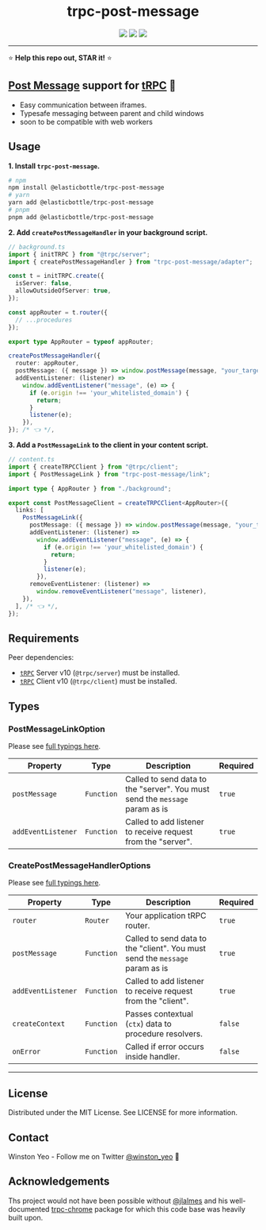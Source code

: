 <div align="center">
  <h1>trpc-post-message</h1>
  <a href="https://www.npmjs.com/package/@elasticbottle/trpc-post-message"><img src="https://img.shields.io/npm/v/@elasticbottle/trpc-post-message.svg?style=flat&color=white" target="_blank" /></a>
  <a href="./LICENSE"><img src="https://img.shields.io/badge/license-MIT-black" /></a>
  <a href="https://trpc.io/discord" target="_blank"><img src="https://img.shields.io/badge/chat-discord-blue.svg" /></a>
  <br />
  <hr />
</div>

⭐ **Help this repo out, STAR it!** ⭐

## **[Post Message](https://developer.mozilla.org/en-US/docs/Web/API/Window/postMessage/) support for [tRPC](https://trpc.io/)** 📨

- Easy communication between iframes.
- Typesafe messaging between parent and child windows
- soon to be compatible with web workers

## Usage

**1. Install `trpc-post-message`.**

```bash
# npm
npm install @elasticbottle/trpc-post-message
# yarn
yarn add @elasticbottle/trpc-post-message
# pnpm
pnpm add @elasticbottle/trpc-post-message
```

**2. Add `createPostMessageHandler` in your background script.**

```typescript
// background.ts
import { initTRPC } from "@trpc/server";
import { createPostMessageHandler } from "trpc-post-message/adapter";

const t = initTRPC.create({
  isServer: false,
  allowOutsideOfServer: true,
});

const appRouter = t.router({
  // ...procedures
});

export type AppRouter = typeof appRouter;

createPostMessageHandler({
  router: appRouter,
  postMessage: ({ message }) => window.postMessage(message, "your_targeted_url"),
  addEventListener: (listener) =>
    window.addEventListener("message", (e) => {
      if (e.origin !== 'your_whitelisted_domain') {
        return;
      }
      listener(e);
    }),
}); /* 👈 */,
```

**3. Add a `PostMessageLink` to the client in your content script.**

```typescript
// content.ts
import { createTRPCClient } from "@trpc/client";
import { PostMessageLink } from "trpc-post-message/link";

import type { AppRouter } from "./background";

export const PostMessageClient = createTRPCClient<AppRouter>({
  links: [
    PostMessageLink({
      postMessage: ({ message }) => window.postMessage(message, "your_targeted_url"),
      addEventListener: (listener) =>
        window.addEventListener("message", (e) => {
          if (e.origin !== 'your_whitelisted_domain') {
            return;
          }
          listener(e);
        }),
      removeEventListener: (listener) =>
        window.removeEventListener("message", listener),
    }),
  ], /* 👈 */,
});
```

## Requirements

Peer dependencies:

- [`tRPC`](https://github.com/trpc/trpc) Server v10 (`@trpc/server`) must be installed.
- [`tRPC`](https://github.com/trpc/trpc) Client v10 (`@trpc/client`) must be installed.

## Types

### PostMessageLinkOption

Please see [full typings here](src/link/index.ts).

| Property           | Type       | Description                                                                  | Required |
| ------------------ | ---------- | ---------------------------------------------------------------------------- | -------- |
| `postMessage`      | `Function` | Called to send data to the "server". You must send the `message` param as is | `true`   |
| `addEventListener` | `Function` | Called to add listener to receive request from the "server".                 | `true`   |

### CreatePostMessageHandlerOptions

Please see [full typings here](src/adapter/index.ts).

| Property           | Type       | Description                                                                  | Required |
| ------------------ | ---------- | ---------------------------------------------------------------------------- | -------- |
| `router`           | `Router`   | Your application tRPC router.                                                | `true`   |
| `postMessage`      | `Function` | Called to send data to the "client". You must send the `message` param as is | `true`   |
| `addEventListener` | `Function` | Called to add listener to receive request from the "client".                 | `true`   |
| `createContext`    | `Function` | Passes contextual (`ctx`) data to procedure resolvers.                       | `false`  |
| `onError`          | `Function` | Called if error occurs inside handler.                                       | `false`  |

---

## License

Distributed under the MIT License. See LICENSE for more information.

## Contact

Winston Yeo - Follow me on Twitter [@winston_yeo](https://twitter.com/winston_yeo) 💖

## Acknowledgements

Ths project would not have been possible without [@jlalmes](https://twitter.com/jlalmes) and his well-documented [trpc-chrome](https://github.com/jlalmes/trpc-chrome) package for which this code base was heavily built upon.
